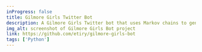 ```yaml
---
inProgress: false
title: Gilmore Girls Twitter Bot
description: A Gilmore Girls Twitter bot that uses Markov chains to generate realistic-looking but mostly nonsensical script snippets based on the show transcripts.
img_alt: screenshot of Gilmore Girls Bot project
link: https://github.com/etiry/gilmore-girls-bot
tags: ['Python']
---
```



